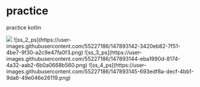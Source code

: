 # practice
practice kotlin

<img src = "https://user-images.githubusercontent.com/55227186/147893137-64117c13-7116-4618-a461-e58d6a2c5dc5.png" width="width size%" height="height size%">
![ss_2_ps](https://user-images.githubusercontent.com/55227186/147893142-3420eb82-7f51-4be7-9f30-a2c9e47fa0f3.png)
![ss_3_ps](https://user-images.githubusercontent.com/55227186/147893144-eba1990d-8174-4a32-aab2-6b0a0668b560.png)
![ss_4_ps](https://user-images.githubusercontent.com/55227186/147893145-693edf8a-decf-4bb1-9da6-49e046e26119.png)
